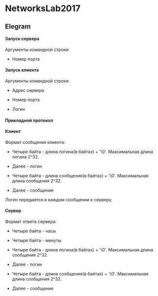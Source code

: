 # NetworksLab2017

## Elegram

#### Запуск сервера

Аргументы командной строки:

* Номер порта

#### Запуск клиента

Аргументы командной строки:

* Адрес сервера

* Номер порта

* Логин

#### Прикладной протокол

####  Клиент

Формат сообщения клиента:

* Четыре байта - длина логина(в байтах) + '\0'. Максимальная длина логина 2^32.

* Далее - логин

* Четыре байта - длина сообщения(в байтах) + '\0'. Максимальная длина сообщения 2^32.

* Далее - сообщение

Логин передается в каждом сообщении к серверу.

#### Сервер

Формат ответа сервера:

* Четыре байта - часы

* Четыре байта - минуты

* Четыре байта - длина логина(в байтах) + '\0'. Максимальная длина сообщения 2^32.

* Далее - логин

* Четыре байта - длина сообщения(в байтах) + '\0'. Максимальная длина сообщения 2^32.

* Далее - сообщение
